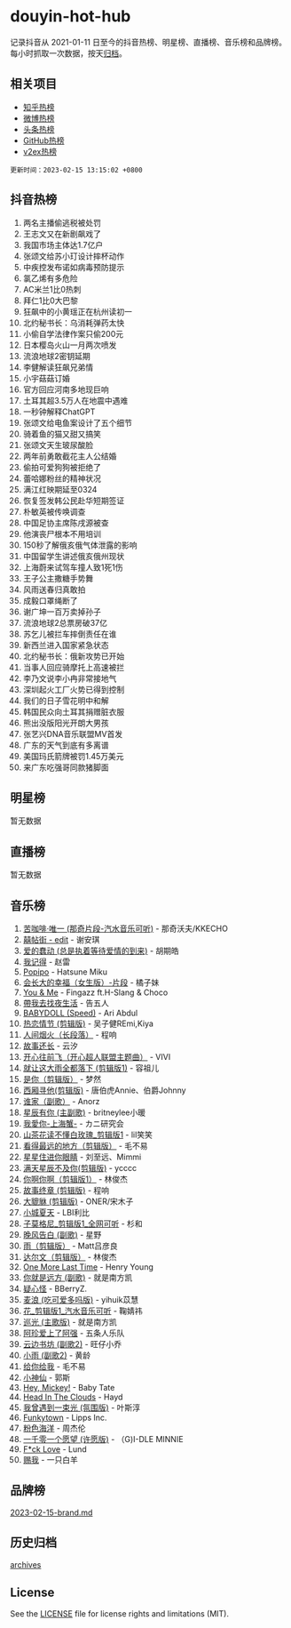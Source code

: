 # douyin-hot-hub

记录抖音从 2021-01-11 日至今的抖音热榜、明星榜、直播榜、音乐榜和品牌榜。每小时抓取一次数据，按天[归档](archives)。

## 相关项目

- [知乎热榜](https://github.com/lonnyzhang423/zhihu-hot-hub)
- [微博热榜](https://github.com/lonnyzhang423/weibo-hot-hub)
- [头条热榜](https://github.com/lonnyzhang423/toutiao-hot-hub)
- [GitHub热榜](https://github.com/lonnyzhang423/github-hot-hub)
- [v2ex热榜](https://github.com/lonnyzhang423/v2ex-hot-hub)


`更新时间：2023-02-15 13:15:02 +0800`

## 抖音热榜

1. 两名主播偷逃税被处罚
1. 王志文又在新剧飙戏了
1. 我国市场主体达1.7亿户
1. 张颂文给苏小玎设计摔杯动作
1. 中疾控发布诺如病毒预防提示
1. 氯乙烯有多危险
1. AC米兰1比0热刺
1. 拜仁1比0大巴黎
1. 狂飙中的小黄瑶正在杭州读初一
1. 北约秘书长：乌消耗弹药太快
1. 小偷自学法律作案只偷200元
1. 日本樱岛火山一月两次喷发
1. 流浪地球2密钥延期
1. 李健解读狂飙兄弟情
1. 小宇菇菇订婚
1. 官方回应河南多地现巨响
1. 土耳其超3.5万人在地震中遇难
1. 一秒钟解释ChatGPT
1. 张颂文给电鱼案设计了五个细节
1. 骑着鱼的猫又甜又搞笑
1. 张颂文天生玻尿酸脸
1. 两年前勇敢截花主人公结婚
1. 偷拍可爱狗狗被拒绝了
1. 蕾哈娜粉丝的精神状况
1. 满江红映期延至0324
1. 恢复签发韩公民赴华短期签证
1. 朴敏英被传唤调查
1. 中国足协主席陈戌源被查
1. 他演丧尸根本不用培训
1. 150秒了解俄亥俄气体泄露的影响
1. 中国留学生讲述俄亥俄州现状
1. 上海蔚来试驾车撞人致1死1伤
1. 王子公主撒糖手势舞
1. 风雨送春归真敢拍
1. 成毅口罩绳断了
1. 谢广坤一百万卖掉孙子
1. 流浪地球2总票房破37亿
1. 苏乞儿被拦车摔倒责任在谁
1. 新西兰进入国家紧急状态
1. 北约秘书长：俄新攻势已开始
1. 当事人回应骑摩托上高速被拦
1. 李乃文说李小冉非常接地气
1. 深圳起火工厂火势已得到控制
1. 我们的日子雪花明中和解
1. 韩国民众向土耳其捐赠脏衣服
1. 熊出没版阳光开朗大男孩
1. 张艺兴DNA音乐联盟MV首发
1. 广东的天气到底有多离谱
1. 美国玛氏箭牌被罚1.45万美元
1. 来广东吃强哥同款猪脚面

## 明星榜

暂无数据

## 直播榜

暂无数据

## 音乐榜

1. [苦咖啡·唯一 (那奇片段-汽水音乐可听)]() - 那奇沃夫/KKECHO
1. [囍帖街 - edit](https://sf6-cdn-tos.douyinstatic.com/obj/tos-cn-ve-2774/daefbe1f770a403d867ebce5419518f5) - 谢安琪
1. [爱的蠢动 (总是执着等待爱情的到来)](https://sf6-cdn-tos.douyinstatic.com/obj/tos-cn-ve-2774/osB9AW8xohlGrsNUX9GNAfK4bzdzSxIPVq7gIw) - 胡期皓
1. [我记得]() - 赵雷
1. [Popipo](https://sf3-cdn-tos.douyinstatic.com/obj/tos-cn-ve-2774/768f2c2597214222b217c7596635a9c2) - Hatsune Miku
1. [会长大的幸福（女生版）-片段]() - 橘子妹
1. [You & Me]() - Fingazz ft.H-Slang & Choco
1. [帶我去找夜生活]() - 告五人
1. [BABYDOLL (Speed)](https://sf6-cdn-tos.douyinstatic.com/obj/tos-cn-ve-2774/f86004ee955c490ab8477e6ba7ca5859) - Ari Abdul
1. [热恋情节 (剪辑版)]() - 吴子健REmi,Kiya
1. [人间烟火（长段落）](https://sf3-cdn-tos.douyinstatic.com/obj/tos-cn-ve-2774/eeb7f9f284d74db097f8341ace44bfa2) - 程响
1. [故事还长]() - 云汐
1. [开心往前飞（开心超人联盟主题曲）](https://sf3-cdn-tos.douyinstatic.com/obj/tos-cn-ve-2774/9d8fb7c82cf1421fb93a9fe925275e0a) - VIVI
1. [就让这大雨全都落下 (剪辑版1)]() - 容祖儿
1. [是你（剪辑版）](https://sf3-cdn-tos.douyinstatic.com/obj/tos-cn-ve-2774/46019dae783c4c969944217fe1cfafc4) - 梦然
1. [西厢寻他(剪辑版)](https://sf6-cdn-tos.douyinstatic.com/obj/tos-cn-ve-2774/oUsAVfAQKlRNxEv5qxvIB8o5qmIWUcXbzJKJhw) - 唐伯虎Annie、伯爵Johnny
1. [谁家（副歌）](https://sf6-cdn-tos.douyinstatic.com/obj/tos-cn-ve-2774/okjr6cefAULIKkexYKcMEHVBIeAfSBUFGDJycY) - Anorz
1. [星辰有你 (主副歌)]() - britneylee小暖
1. [我愛你-上海蟹-](https://sf6-cdn-tos.douyinstatic.com/obj/tos-cn-ve-2774/7cc6d91d8fb54e6194eabea288d60d9f) - カニ研究会
1. [山茶花读不懂白玫瑰_剪辑版1](https://sf6-cdn-tos.douyinstatic.com/obj/tos-cn-ve-2774/osZvbBubCCKUXDTjlkQeDUQ2IBebQ3DakgnRt4) - lil笑笑
1. [看得最远的地方（剪辑版）](https://sf6-cdn-tos.douyinstatic.com/obj/tos-cn-ve-2774/7e3cdc91401846d0a5a08ac34c7105ad) - 毛不易
1. [星星住进你眼睛]() - 刘至远、Mimmi
1. [满天星辰不及你(剪辑版)](https://sf3-cdn-tos.douyinstatic.com/obj/tos-cn-ve-2774/967cfdb40fa94d60af1ae47c8dc174f0) - ycccc
1. [你啊你啊（剪辑版1）](https://sf6-cdn-tos.douyinstatic.com/obj/tos-cn-ve-2774/ooAo4zmIvPf9AtdtWwKnYoxzsisv0BFJhUAAJ0) - 林俊杰
1. [故事终章 (剪辑版)]() - 程响
1. [大貔貅 (剪辑版)]() - ONER/宋木子
1. [小城夏天]() - LBI利比
1. [子莫格尼_剪辑版1_全网可听](https://sf6-cdn-tos.douyinstatic.com/obj/tos-cn-ve-2774/okgjBiZZDqmeFfACngDQ48okZJ9knBMDtbwo8Q) - 杉和
1. [晚风告白 (副歌)]() - 星野
1. [雨（剪辑版）](https://sf6-cdn-tos.douyinstatic.com/obj/tos-cn-ve-2774/1daf425e3c6d4bd5941a2a6b42e227cb) - Matt吕彦良
1. [达尔文（剪辑版）](https://sf3-cdn-tos.douyinstatic.com/obj/tos-cn-ve-2774/oQuPQQmEgnCeZsgKQ78VBZjNVtegzBGpoSbQPD) - 林俊杰
1. [One More Last Time](https://sf6-cdn-tos.douyinstatic.com/obj/tos-cn-ve-2774/fbe80e953d994d4793d482105a4fbbf8) - Henry Young
1. [你就是远方 (副歌)](https://sf6-cdn-tos.douyinstatic.com/obj/tos-cn-ve-2774/ooFDDa3HgHsGVzooFe42C5EOkPe9YBQo2w4flA) - 就是南方凯
1. [疑心怪](https://sf3-cdn-tos.douyinstatic.com/obj/tos-cn-ve-2774/oUZeW2dcYArYHpt8LANl4QLuhreeHIffeLSYxU) - BBerryZ.
1. [麦浪 (吃可爱多吗版)](https://sf3-cdn-tos.douyinstatic.com/obj/tos-cn-ve-2774/fb2bf2aaa2854aaa8ec0fcfabbee4bd8) - yihuik苡慧
1. [花_剪辑版1_汽水音乐可听](https://sf3-cdn-tos.douyinstatic.com/obj/tos-cn-ve-2774/o4Nt6DHngcuBxceebmjZBICdIxaiy2UvjowHtQ) - 鞠婧祎
1. [巡光 (主歌版)]() - 就是南方凯
1. [阿珍爱上了阿强]() - 五条人乐队
1. [云边书坊 (副歌2)](https://sf6-cdn-tos.douyinstatic.com/obj/tos-cn-ve-2774/oE1iIocZDzBQ8zhlqvfPAsxKRW4wiAhtU7tWth) - 旺仔小乔
1. [小雨 (副歌2)](https://sf3-cdn-tos.douyinstatic.com/obj/tos-cn-ve-2774/o8xZGGk7bFCVMDnfaaLcaUoAP8zCB3eZegDQD8) - 黄龄
1. [给你给我]() - 毛不易
1. [小神仙]() - 郭斯
1. [Hey, Mickey!](https://sf3-cdn-tos.douyinstatic.com/obj/tos-cn-ve-2774/7ffe13e2f5c44dd2919af426c052d2ca) - Baby Tate
1. [Head In The Clouds](https://sf3-cdn-tos.douyinstatic.com/obj/tos-cn-ve-2774/ocSfDBmOnoV52y4eF28Hg3zXxCbhGeDQDHAma5) - Hayd
1. [我曾遇到一束光 (氛围版)]() - 叶斯淳
1. [Funkytown]() - Lipps Inc.
1. [粉色海洋]() - 周杰伦
1. [一千零一个愿望 (许愿版)](https://sf3-cdn-tos.douyinstatic.com/obj/tos-cn-ve-2774/27c8c0be87fe426e9003a1fc7436f57c) - （G)I-DLE MINNIE
1. [F*ck Love](https://sf6-cdn-tos.douyinstatic.com/obj/tos-cn-ve-2774/oQvPQKbdAeQ7Q2m31eAmhl8DeOWcINwAnfGGFh) - Lund
1. [赐我]() - 一只白羊

## 品牌榜

[2023-02-15-brand.md](archives/2023-02-15-brand.md)

## 历史归档

[archives](archives)

## License

See the [LICENSE](LICENSE) file for license rights and limitations (MIT).
